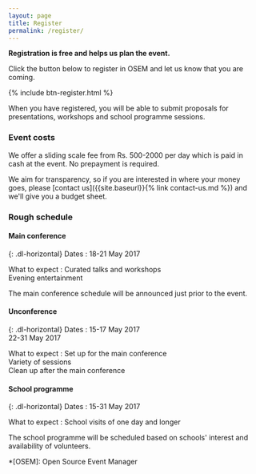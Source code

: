 ```yaml
---
layout: page
title: Register
permalink: /register/
---
```


**Registration is free and helps us plan the event.**

Click the button below to register in OSEM and let us know that you are coming.

{% include btn-register.html %}

When you have registered, you will be able to submit proposals for
presentations, workshops and school programme sessions.

### Event costs

We offer a sliding scale fee from Rs. 500-2000 per day which is paid in cash at
the event.  No prepayment is required.

We aim for transparency, so if you are interested in where your money goes,
please [contact us]({{site.baseurl}}{% link contact-us.md %}) and we'll give
you a budget sheet.


### Rough schedule

#### Main conference

{: .dl-horizontal}
Dates
: 18-21 May 2017

What to expect
: Curated talks and workshops  
  Evening entertainment

The main conference schedule will be announced just prior to the event.

#### Unconference

{: .dl-horizontal}
Dates
: 15-17 May 2017  
  22-31 May 2017

What to expect
: Set up for the main conference  
  Variety of sessions  
  Clean up after the main conference

#### School programme

{: .dl-horizontal}
Dates
: 15-31 May 2017

What to expect
: School visits of one day and longer

The school programme will be scheduled based on schools' interest and
availability of volunteers.


*[OSEM]: Open Source Event Manager
